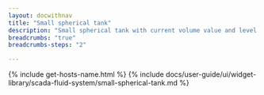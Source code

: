 ```yaml
---
layout: docwithnav
title: "Small spherical tank"
description: "Small spherical tank with current volume value and level visualizations."
breadcrumbs: "true"
breadcrumbs-steps: "2"

---
```

{% include get-hosts-name.html %}
{% include docs/user-guide/ui/widget-library/scada-fluid-system/small-spherical-tank.md %}

